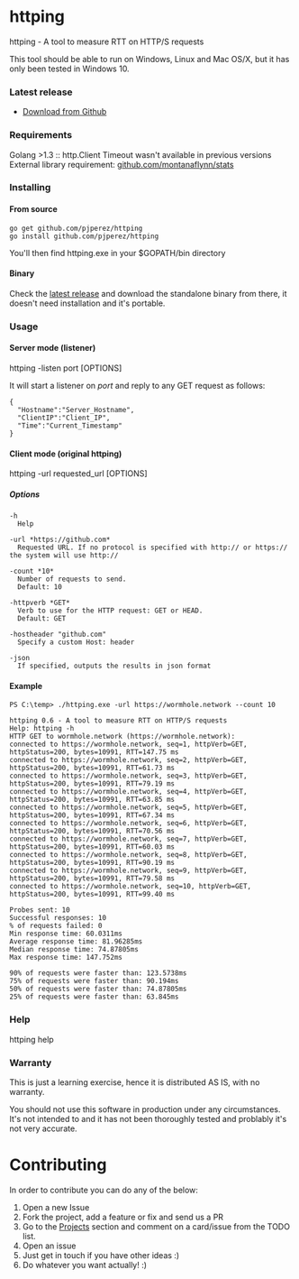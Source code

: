 # httping
httping - A tool to measure RTT on HTTP/S requests 

This tool should be able to run on Windows, Linux and Mac OS/X, but it has only been tested in Windows 10.

### Latest release

- [Download from Github](https://github.com/pjperez/httping/releases)

### Requirements
Golang >1.3 ::  http.Client Timeout wasn't available in previous versions    
External library requirement: [github.com/montanaflynn/stats](https://github.com/montanaflynn/stats)

### Installing
#### From source
```
go get github.com/pjperez/httping
go install github.com/pjperez/httping
```

You'll then find httping.exe in your $GOPATH/bin directory

#### Binary
Check the [latest release](https://github.com/pjperez/httping/releases) and download the standalone binary from there, it doesn't need installation and it's portable.

### Usage
#### Server mode (listener)
httping -listen port [OPTIONS]

It will start a listener on *port* and reply to any GET request as follows:

    {
      "Hostname":"Server_Hostname",
      "ClientIP":"Client_IP",
      "Time":"Current_Timestamp"
    }

#### Client mode (original httping)
httping -url requested_url [OPTIONS]

##### Options
```
-h
  Help

-url *https://github.com*
  Requested URL. If no protocol is specified with http:// or https:// the system will use http://

-count *10*
  Number of requests to send.
  Default: 10
  
-httpverb *GET*
  Verb to use for the HTTP request: GET or HEAD.
  Default: GET

-hostheader "github.com"
  Specify a custom Host: header

-json
  If specified, outputs the results in json format
```

#### Example

```
PS C:\temp> ./httping.exe -url https://wormhole.network --count 10

httping 0.6 - A tool to measure RTT on HTTP/S requests
Help: httping -h
HTTP GET to wormhole.network (https://wormhole.network):
connected to https://wormhole.network, seq=1, httpVerb=GET, httpStatus=200, bytes=10991, RTT=147.75 ms
connected to https://wormhole.network, seq=2, httpVerb=GET, httpStatus=200, bytes=10991, RTT=61.73 ms
connected to https://wormhole.network, seq=3, httpVerb=GET, httpStatus=200, bytes=10991, RTT=79.19 ms
connected to https://wormhole.network, seq=4, httpVerb=GET, httpStatus=200, bytes=10991, RTT=63.85 ms
connected to https://wormhole.network, seq=5, httpVerb=GET, httpStatus=200, bytes=10991, RTT=67.34 ms
connected to https://wormhole.network, seq=6, httpVerb=GET, httpStatus=200, bytes=10991, RTT=70.56 ms
connected to https://wormhole.network, seq=7, httpVerb=GET, httpStatus=200, bytes=10991, RTT=60.03 ms
connected to https://wormhole.network, seq=8, httpVerb=GET, httpStatus=200, bytes=10991, RTT=90.19 ms
connected to https://wormhole.network, seq=9, httpVerb=GET, httpStatus=200, bytes=10991, RTT=79.58 ms
connected to https://wormhole.network, seq=10, httpVerb=GET, httpStatus=200, bytes=10991, RTT=99.40 ms

Probes sent: 10
Successful responses: 10
% of requests failed: 0
Min response time: 60.0311ms
Average response time: 81.96285ms
Median response time: 74.87805ms
Max response time: 147.752ms

90% of requests were faster than: 123.5738ms
75% of requests were faster than: 90.194ms
50% of requests were faster than: 74.87805ms
25% of requests were faster than: 63.845ms
```

### Help
httping help

### Warranty
This is just a learning exercise, hence it is distributed AS IS, with no warranty.

You should not use this software in production under any circumstances. It's not intended to and it has not been thoroughly tested and problably it's not very accurate.

# Contributing

In order to contribute you can do any of the below:

1. Open a new Issue
2. Fork the project, add a feature or fix and send us a PR
3. Go to the [Projects](https://github.com/pjperez/httping/projects) section and comment on a card/issue from the TODO list.
4. Open an issue
5. Just get in touch if you have other ideas :)
6. Do whatever you want actually! :)
